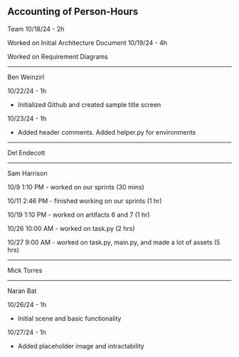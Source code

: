 Accounting of Person-Hours
---
Team 10/18/24 - 2h

Worked on Initial Architecture Document
10/19/24 - 4h

Worked on Requirement Diagrams

---
Ben Weinzirl

10/22/24 - 1h

* Initialized Github and created sample title screen

10/23/24 - 1h

* Added header comments. Added helper.py for environments

---

Del Endecott

---

Sam Harrison

10/9 1:10 PM - worked on our sprints (30 mins)

10/11 2:46 PM - finished working on our sprints (1 hr)

10/19 1:10 PM - worked on artifacts 6 and 7 (1 hr)

10/26 10:00 AM - worked on task.py (2 hrs)

10/27 9:00 AM - worked on task.py, main.py, and made a lot of assets (5 hrs)

---

Mick Torres

---

Naran Bat

10/26/24 - 1h

* Initial scene and basic functionality

10/27/24 - 1h

* Added placeholder image and intractability
